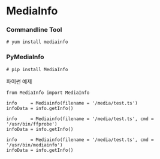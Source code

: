 # MediaInfo

### Commandline Tool
```
# yum install mediainfo
```

### PyMediaInfo
```
# pip install MediaInfo
```

파이썬 예제
```
from MediaInfo import MediaInfo

info     = Mediainfo(filename = '/media/test.ts')
infoData = info.getInfo()

info     = Mediainfo(filename = '/media/test.ts', cmd = '/usr/bin/ffprobe')
infoData = info.getInfo()

info     = Mediainfo(filename = '/media/test.ts', cmd = '/usr/bin/mediainfo')
infoData = info.getInfo()
```

